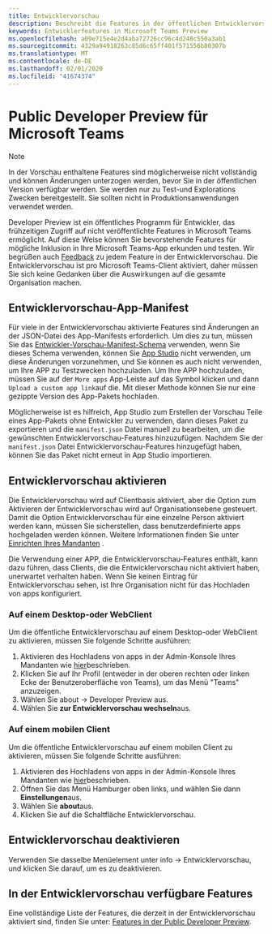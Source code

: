 ```yaml
---
title: Entwicklervorschau
description: Beschreibt die Features in der öffentlichen Entwicklervorschau von Microsoft Teams
keywords: Entwicklerfeatures in Microsoft Teams Preview
ms.openlocfilehash: a09e715e4e2d4aba72726cc96c4d248c550a3ab1
ms.sourcegitcommit: 4329a94918263c85d6c65ff401f571556b80307b
ms.translationtype: MT
ms.contentlocale: de-DE
ms.lasthandoff: 02/01/2020
ms.locfileid: "41674374"
---
```

# <a name="public-developer-preview-for-microsoft-teams"></a>Public Developer Preview für Microsoft Teams

>[!NOTE]
>In der Vorschau enthaltene Features sind möglicherweise nicht vollständig und können Änderungen unterzogen werden, bevor Sie in der öffentlichen Version verfügbar werden. Sie werden nur zu Test-und Explorations Zwecken bereitgestellt. Sie sollten nicht in Produktionsanwendungen verwendet werden.

Developer Preview ist ein öffentliches Programm für Entwickler, das frühzeitigen Zugriff auf nicht veröffentlichte Features in Microsoft Teams ermöglicht. Auf diese Weise können Sie bevorstehende Features für mögliche Inklusion in Ihre Microsoft Teams-App erkunden und testen. Wir begrüßen auch [Feedback](~/feedback.md) zu jedem Feature in der Entwicklervorschau. Die Entwicklervorschau ist pro Microsoft Teams-Client aktiviert, daher müssen Sie sich keine Gedanken über die Auswirkungen auf die gesamte Organisation machen.

## <a name="developer-preview-app-manifest"></a>Entwicklervorschau-App-Manifest

Für viele in der Entwicklervorschau aktivierte Features sind Änderungen an der JSON-Datei des App-Manifests erforderlich. Um dies zu tun, müssen Sie das [Entwickler-Vorschau-Manifest-Schema](~/resources/schema/manifest-schema-dev-preview.md) verwenden, wenn Sie dieses Schema verwenden, können Sie [App Studio](~/concepts/build-and-test/app-studio-overview.md) nicht verwenden, um diese Änderungen vorzunehmen, und Sie können es auch nicht verwenden, um Ihre APP zu Testzwecken hochzuladen. Um Ihre APP hochzuladen, müssen Sie auf der `More apps` App-Leiste auf das Symbol klicken und dann `Upload a custom app link`auf die. Mit dieser Methode können Sie nur eine gezippte Version des App-Pakets hochladen.

Möglicherweise ist es hilfreich, App Studio zum Erstellen der Vorschau Teile eines App-Pakets ohne Entwickler zu verwenden, dann dieses Paket zu exportieren und die `manifest.json` Datei manuell zu bearbeiten, um die gewünschten Entwicklervorschau-Features hinzuzufügen. Nachdem Sie der `manifest.json` Datei Entwicklervorschau-Features hinzugefügt haben, können Sie das Paket nicht erneut in App Studio importieren.

## <a name="enable-developer-preview"></a>Entwicklervorschau aktivieren

Die Entwicklervorschau wird auf Clientbasis aktiviert, aber die Option zum Aktivieren der Entwicklervorschau wird auf Organisationsebene gesteuert. Damit die Option Entwicklervorschau für eine einzelne Person aktiviert werden kann, müssen Sie sicherstellen, dass benutzerdefinierte apps hochgeladen werden können. Weitere Informationen finden Sie unter [Einrichten Ihres Mandanten](~/concepts/build-and-test/prepare-your-o365-tenant.md) .

Die Verwendung einer APP, die Entwicklervorschau-Features enthält, kann dazu führen, dass Clients, die die Entwicklervorschau nicht aktiviert haben, unerwartet verhalten haben. Wenn Sie keinen Eintrag für Entwicklervorschau sehen, ist Ihre Organisation nicht für das Hochladen von apps konfiguriert.

### <a name="on-a-desktop-or-web-client"></a>Auf einem Desktop-oder WebClient

Um die öffentliche Entwicklervorschau auf einem Desktop-oder WebClient zu aktivieren, müssen Sie folgende Schritte ausführen:

1. Aktivieren des Hochladens von apps in der Admin-Konsole Ihres Mandanten wie [hier](~/concepts/build-and-test/prepare-your-o365-tenant.md)beschrieben.
1. Klicken Sie auf Ihr Profil (entweder in der oberen rechten oder linken Ecke der Benutzeroberfläche von Teams), um das Menü "Teams" anzuzeigen.
1. Wählen Sie about → Developer Preview aus.
1. Wählen Sie **zur Entwicklervorschau wechseln**aus.

### <a name="on-a-mobile-client"></a>Auf einem mobilen Client

Um die öffentliche Entwicklervorschau auf einem mobilen Client zu aktivieren, müssen Sie folgende Schritte ausführen:

1. Aktivieren des Hochladens von apps in der Admin-Konsole Ihres Mandanten wie [hier](~/concepts/build-and-test/prepare-your-o365-tenant.md)beschrieben.
1. Öffnen Sie das Menü Hamburger oben links, und wählen Sie dann **Einstellungen**aus.
1. Wählen Sie **about**aus.
1. Klicken Sie auf die Schaltfläche Entwicklervorschau.

## <a name="disable-developer-preview"></a>Entwicklervorschau deaktivieren

Verwenden Sie dasselbe Menüelement unter info → Entwicklervorschau, und klicken Sie darauf, um es zu deaktivieren.

## <a name="features-available-in-developer-preview"></a>In der Entwicklervorschau verfügbare Features

Eine vollständige Liste der Features, die derzeit in der Entwicklervorschau aktiviert sind, finden Sie unter: [Features in der Public Developer Preview](../../resources/dev-preview/developer-preview-features.md).

